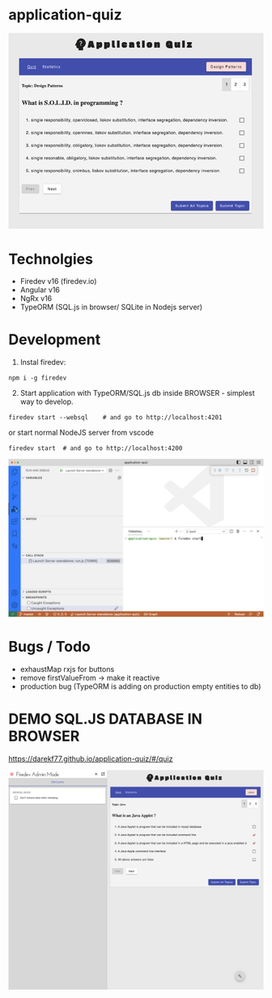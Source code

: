 
#  application-quiz

<p style="text-align: center;"><img src="./__images/app.png" ></p>

# Technolgies
- Firedev v16 (firedev.io)
- Angular v16
- NgRx v16
- TypeORM (SQL.js in browser/ SQLite in Nodejs server)



# Development

1. Instal firedev:
```
npm i -g firedev
```


2. Start application with TypeORM/SQL.js db inside BROWSER - simplest way to develop.
```
firedev start --websql    # and go to http://localhost:4201
```

or start normal NodeJS server from vscode

```
firedev start  # and go to http://localhost:4200 
```
      
<p style="text-align: center;"><img src="./__images/sqlite-server-start.png" ></p>

# Bugs / Todo
- exhaustMap rxjs for buttons
- remove firstValueFrom -> make it reactive
- production bug (TypeORM is adding on production empty entities to db)


# DEMO SQL.JS DATABASE IN BROWSER

https://darekf77.github.io/application-quiz/#/quiz


<p style="text-align: center;"><img src="./__images/websql.png" ></p>
